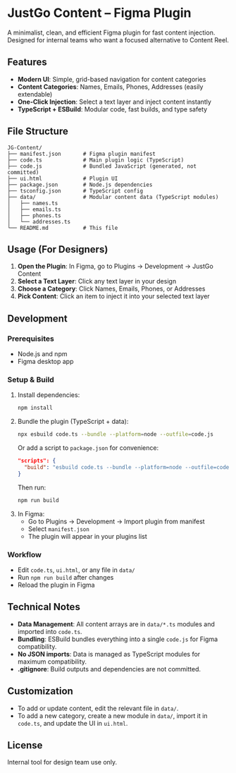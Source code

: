 # JustGo Content – Figma Plugin

A minimalist, clean, and efficient Figma plugin for fast content injection. Designed for internal teams who want a focused alternative to Content Reel.

## Features

- **Modern UI**: Simple, grid-based navigation for content categories
- **Content Categories**: Names, Emails, Phones, Addresses (easily extendable)
- **One-Click Injection**: Select a text layer and inject content instantly
- **TypeScript + ESBuild**: Modular code, fast builds, and type safety

## File Structure

```
JG-Content/
├── manifest.json       # Figma plugin manifest
├── code.ts             # Main plugin logic (TypeScript)
├── code.js             # Bundled JavaScript (generated, not committed)
├── ui.html             # Plugin UI
├── package.json        # Node.js dependencies
├── tsconfig.json       # TypeScript config
├── data/               # Modular content data (TypeScript modules)
│   ├── names.ts
│   ├── emails.ts
│   ├── phones.ts
│   └── addresses.ts
└── README.md           # This file
```

## Usage (For Designers)

1. **Open the Plugin**: In Figma, go to Plugins → Development → JustGo Content
2. **Select a Text Layer**: Click any text layer in your design
3. **Choose a Category**: Click Names, Emails, Phones, or Addresses
4. **Pick Content**: Click an item to inject it into your selected text layer

## Development

### Prerequisites
- Node.js and npm
- Figma desktop app

### Setup & Build

1. Install dependencies:
   ```bash
   npm install
   ```
2. Bundle the plugin (TypeScript + data):
   ```bash
   npx esbuild code.ts --bundle --platform=node --outfile=code.js
   ```
   Or add a script to `package.json` for convenience:
   ```json
   "scripts": {
     "build": "esbuild code.ts --bundle --platform=node --outfile=code.js"
   }
   ```
   Then run:
   ```bash
   npm run build
   ```
3. In Figma:
   - Go to Plugins → Development → Import plugin from manifest
   - Select `manifest.json`
   - The plugin will appear in your plugins list

### Workflow
- Edit `code.ts`, `ui.html`, or any file in `data/`
- Run `npm run build` after changes
- Reload the plugin in Figma

## Technical Notes

- **Data Management**: All content arrays are in `data/*.ts` modules and imported into `code.ts`.
- **Bundling**: ESBuild bundles everything into a single `code.js` for Figma compatibility.
- **No JSON imports**: Data is managed as TypeScript modules for maximum compatibility.
- **.gitignore**: Build outputs and dependencies are not committed.

## Customization

- To add or update content, edit the relevant file in `data/`.
- To add a new category, create a new module in `data/`, import it in `code.ts`, and update the UI in `ui.html`.

## License

Internal tool for design team use only.

